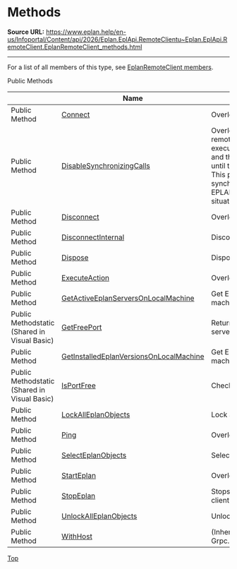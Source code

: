 # Methods

**Source URL:** https://www.eplan.help/en-us/Infoportal/Content/api/2026/Eplan.EplApi.RemoteClientu~Eplan.EplApi.RemoteClient.EplanRemoteClient_methods.html

---

For a list of all members of this type, see [EplanRemoteClient members](Eplan.EplApi.RemoteClientu~Eplan.EplApi.RemoteClient.EplanRemoteClient_members.html).

Public Methods

|  | Name | Description |
| --- | --- | --- |
| Public Method | [Connect](Eplan.EplApi.RemoteClientu~Eplan.EplApi.RemoteClient.EplanRemoteClient~Connect.html) | Overloaded. Connect to Eplan Server. |
| Public Method | [DisableSynchronizingCalls](Eplan.EplApi.RemoteClientu~Eplan.EplApi.RemoteClient.EplanRemoteClient~DisableSynchronizingCalls.html) | Overloaded. Disable synchronizing calls. The execution of remote calls are synchronized in EPLAN. A remote call is executed only if the EPLAN Application is in an idle situation and there is no action running. Otherwise the call will wait until the EPLAN application is idle and no action is running. This property can be used to disable this mode. If calls synchronization is disabled, remote calls are executed in EPLAN although the EPLAN application is not in an idle situation. |
| Public Method | [Disconnect](Eplan.EplApi.RemoteClientu~Eplan.EplApi.RemoteClient.EplanRemoteClient~Disconnect.html) | Overloaded. Disconnect from Eplan Server. |
| Public Method | [DisconnectInternal](Eplan.EplApi.RemoteClientu~Eplan.EplApi.RemoteClient.EplanRemoteClient~DisconnectInternal.html) | Disconnect from Eplan Server. |
| Public Method | [Dispose](Eplan.EplApi.RemoteClientu~Eplan.EplApi.RemoteClient.EplanRemoteClient~Dispose().html) | Dispose. |
| Public Method | [ExecuteAction](Eplan.EplApi.RemoteClientu~Eplan.EplApi.RemoteClient.EplanRemoteClient~ExecuteAction.html) | Overloaded. Execute an action. |
| Public Method | [GetActiveEplanServersOnLocalMachine](Eplan.EplApi.RemoteClientu~Eplan.EplApi.RemoteClient.EplanRemoteClient~GetActiveEplanServersOnLocalMachine.html) | Get Eplan Servers which are currently active on local machine. |
| Public Methodstatic (Shared in Visual Basic) | [GetFreePort](Eplan.EplApi.RemoteClientu~Eplan.EplApi.RemoteClient.EplanRemoteClient~GetFreePort.html) | Returns first free port which can act as a tunnel for remote server. |
| Public Method | [GetInstalledEplanVersionsOnLocalMachine](Eplan.EplApi.RemoteClientu~Eplan.EplApi.RemoteClient.EplanRemoteClient~GetInstalledEplanVersionsOnLocalMachine.html) | Get Eplan versions which are currently installed on local machine. |
| Public Methodstatic (Shared in Visual Basic) | [IsPortFree](Eplan.EplApi.RemoteClientu~Eplan.EplApi.RemoteClient.EplanRemoteClient~IsPortFree.html) | Checks if the port is free. |
| Public Method | [LockAllEplanObjects](Eplan.EplApi.RemoteClientu~Eplan.EplApi.RemoteClient.EplanRemoteClient~LockAllEplanObjects.html) | Lock all objects in given project. |
| Public Method | [Ping](Eplan.EplApi.RemoteClientu~Eplan.EplApi.RemoteClient.EplanRemoteClient~Ping.html) | Overloaded. Ping the Eplan Server. |
| Public Method | [SelectEplanObjects](Eplan.EplApi.RemoteClientu~Eplan.EplApi.RemoteClient.EplanRemoteClient~SelectEplanObjects.html) | Selects objects in GED |
| Public Method | [StartEplan](Eplan.EplApi.RemoteClientu~Eplan.EplApi.RemoteClient.EplanRemoteClient~StartEplan.html) | Overloaded. Starts an Eplan instance. |
| Public Method | [StopEplan](Eplan.EplApi.RemoteClientu~Eplan.EplApi.RemoteClient.EplanRemoteClient~StopEplan.html) | Stops the Eplan instance which is connected to the current client. |
| Public Method | [UnlockAllEplanObjects](Eplan.EplApi.RemoteClientu~Eplan.EplApi.RemoteClient.EplanRemoteClient~UnlockAllEplanObjects.html) | Unlock all objects in given project. |
| Public Method | [WithHost](Eplan.EplApi.RemoteClientu~Eplan.EplApi.RemoteClient.EplanRemoteClient~WithHost.html) | (Inherited from Grpc.Core.ClientBase<EplanRemoting.EplanRemotingClient>) |

[Top](#top)
